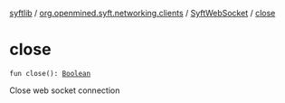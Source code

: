 [syftlib](../../index.md) / [org.openmined.syft.networking.clients](../index.md) / [SyftWebSocket](index.md) / [close](./close.md)

# close

`fun close(): `[`Boolean`](https://kotlinlang.org/api/latest/jvm/stdlib/kotlin/-boolean/index.html)

Close web socket connection

